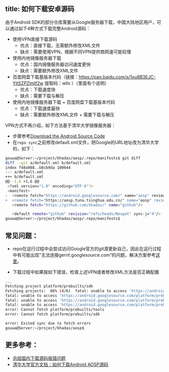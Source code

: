 title: 如何下载安卓源码
---

由于Android SDK的部分仓库需要从Google服务器下载，中国大陆地区用户，可以通过如下4种方式下载完整Android源码：
* 使用VPN直接下载源码
  * 优点：直接下载，无需额外修改XML文件
  * 缺点：需要使用VPN，根据不同VPN提供商网速可能较慢
* 使用内地镜像服务器下载
  * 优点：国内镜像服务器访问速度更快
  * 缺点：需要额外修改XML文件
* 百度网盘下载基版本代码（链接：https://pan.baidu.com/s/1xu8B3EJC-YitSZPZlmIf2w 提取码：wllx ）（里面有个说明）
  * 优点：下载速度快
  * 缺点：需要下载与解压
* 使用内地镜像服务器下载 + 百度网盘下载基版本代码
  * 优点：下载速度最快
  * 缺点：需要额外修改XML文件 + 需要下载与解压
  
VPN方式不再介绍，如下方法基于清华大学镜像服务器：
* 步骤参考[Download the Android Source Code](/android/zh-cn/vim4/DownloadAndroidSourceCode.html)
* 在`repo sync`之前修改default.xml文件，把Google的URL地址改为清华大学的，如下：

```sh
gouwa@Server:~/project/khadas/aosp/.repo/manifests$ git diff
diff --git a/default.xml b/default.xml
index f48a988..b8cb9da 100644
--- a/default.xml
+++ b/default.xml
@@ -1,6 +1,6 @@
 <?xml version="1.0" encoding="UTF-8"?>
 <manifest>
-  <remote fetch="https://android.googlesource.com/" name="aosp" review="https:/
+  <remote fetch="https://aosp.tuna.tsinghua.edu.cn/" name="aosp" review="https:
   <remote fetch="https://github.com/khadas/" name="github"/>

   <default remote="github" revision="refs/heads/Nougat" sync-j="4"/>
gouwa@Server:~/project/khadas/aosp/.repo/manifests$
```

## 常见问题：
* repo在运行过程中会尝试访问Google官方的git源更新自己，因此在运行过程中有可能出现”无法连接gerrit.googlesource.com“的问题，解决方案参考[这里](https://mirrors.tuna.tsinghua.edu.cn/help/git-repo/)。

* 下载过程中如果报如下错误，检查上述VPN或者修改XML方法是否正确配置

```sh
...
Fetching project platform/prebuilts/sdk
Fetching projects:  66% (4/6)  fatal: unable to access 'https://android.googlesource.com/platform/prebuilts/tools/': Failed to connect to android.googlesource.com port 443: Connection timed out
fatal: unable to access 'https://android.googlesource.com/platform/prebuilts/sdk/': Failed to connect to android.googlesource.com port 443: Connection timed out
fatal: unable to access 'https://android.googlesource.com/platform/prebuilts/tools/': Failed to connect to android.googlesource.com port 443: Connection timed out
fatal: unable to access 'https://android.googlesource.com/platform/prebuilts/sdk/': Failed to connect to android.googlesource.com port 443: Connection timed out
error: Cannot fetch platform/prebuilts/tools
error: Cannot fetch platform/prebuilts/sdk

error: Exited sync due to fetch errors
gouwa@Server:~/project/khadas/aosp$
```

## 更多参考：
* [总结国内下载源码报错问题](https://forum.khadas.com/t/faq/10745)
* [清华大学官方文档：如何下载Android AOSP源码](https://mirrors.tuna.tsinghua.edu.cn/help/AOSP/)


